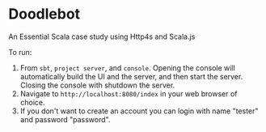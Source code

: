# Doodlebot

An Essential Scala case study using Http4s and Scala.js

To run:

1. From `sbt`, `project server`, and `console`. Opening the console will automatically build the UI and the server, and then start the server. Closing the console with shutdown the server.
2. Navigate to `http://localhost:8080/index` in your web browser of choice.
3. If you don't want to create an account you can login with name "tester" and password "password".
